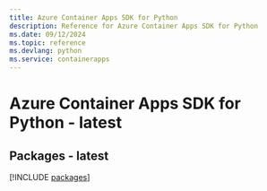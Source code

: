 ```yaml
---
title: Azure Container Apps SDK for Python
description: Reference for Azure Container Apps SDK for Python
ms.date: 09/12/2024
ms.topic: reference
ms.devlang: python
ms.service: containerapps
---
```

# Azure Container Apps SDK for Python - latest
## Packages - latest
[!INCLUDE [packages](container-apps-index.md)]